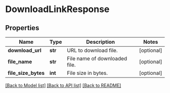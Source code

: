 # DownloadLinkResponse

## Properties
Name | Type | Description | Notes
------------ | ------------- | ------------- | -------------
**download_url** | **str** | URL to download file. | [optional] 
**file_name** | **str** | File name of downloaded file. | [optional] 
**file_size_bytes** | **int** | File size in bytes. | [optional] 

[[Back to Model list]](../README.md#documentation-for-models) [[Back to API list]](../README.md#documentation-for-api-endpoints) [[Back to README]](../README.md)



